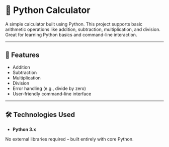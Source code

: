# 🧮 Python Calculator

A simple calculator built using Python. This project supports basic arithmetic operations like addition, subtraction, multiplication, and division. Great for learning Python basics and command-line interaction.

---

## 🚀 Features

- Addition
- Subtraction
- Multiplication
- Division
- Error handling (e.g., divide by zero)
- User-friendly command-line interface

---

## 🛠️ Technologies Used

- **Python 3.x**

No external libraries required – built entirely with core Python.

